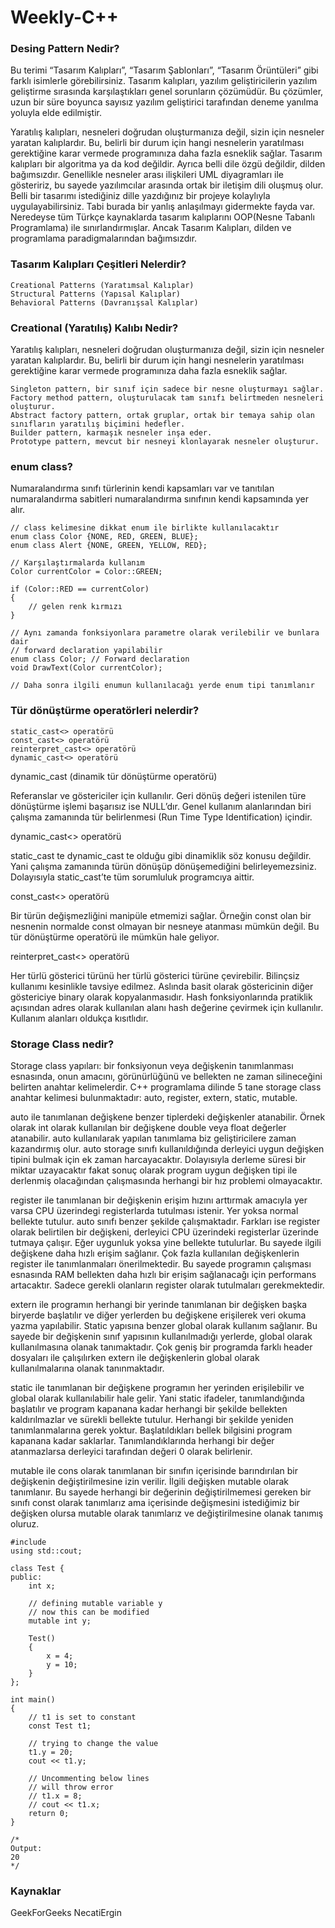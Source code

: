 # Weekly-C++


### Desing Pattern Nedir?

Bu terimi “Tasarım Kalıpları”, “Tasarım Şablonları”, “Tasarım Örüntüleri” gibi farklı isimlerle görebilirsiniz. Tasarım kalıpları, yazılım geliştiricilerin yazılım geliştirme sırasında karşılaştıkları genel sorunların çözümüdür. Bu çözümler, uzun bir süre boyunca sayısız yazılım geliştirici tarafından deneme yanılma yoluyla elde edilmiştir.

Yaratılış kalıpları, nesneleri doğrudan oluşturmanıza değil, sizin için nesneler yaratan kalıplardır. Bu, belirli bir durum için hangi nesnelerin yaratılması gerektiğine karar vermede programınıza daha fazla esneklik sağlar. Tasarım kalıpları bir algoritma ya da kod değildir. Ayrıca belli dile özgü değildir, dilden bağımsızdır. Genellikle nesneler arası ilişkileri UML diyagramları ile gösteririz, bu sayede yazılımcılar arasında ortak bir iletişim dili oluşmuş olur. Belli bir tasarımı istediğiniz dille yazdığınız bir projeye kolaylıyla uygulayabilirsiniz. Tabi burada bir yanlış anlaşılmayı gidermekte fayda var. Neredeyse tüm Türkçe kaynaklarda tasarım kalıplarını OOP(Nesne Tabanlı Programlama) ile sınırlandırmışlar. Ancak Tasarım Kalıpları, dilden ve programlama paradigmalarından bağımsızdır.

### Tasarım Kalıpları Çeşitleri Nelerdir?

    Creational Patterns (Yaratımsal Kalıplar)
    Structural Patterns (Yapısal Kalıplar)
    Behavioral Patterns (Davranışsal Kalıplar)

### Creational (Yaratılış) Kalıbı Nedir?

Yaratılış kalıpları, nesneleri doğrudan oluşturmanıza değil, sizin için nesneler yaratan kalıplardır. Bu, belirli bir durum için hangi nesnelerin yaratılması gerektiğine karar vermede programınıza daha fazla esneklik sağlar.

    Singleton pattern, bir sınıf için sadece bir nesne oluşturmayı sağlar.
    Factory method pattern, oluşturulacak tam sınıfı belirtmeden nesneleri oluşturur.
    Abstract factory pattern, ortak gruplar, ortak bir temaya sahip olan sınıfların yaratılış biçimini hedefler.
    Builder pattern, karmaşık nesneler inşa eder.
    Prototype pattern, mevcut bir nesneyi klonlayarak nesneler oluşturur.

### enum class?

Numaralandırma sınıfı türlerinin kendi kapsamları var ve tanıtılan numaralandırma sabitleri numaralandırma sınıfının kendi kapsamında yer alır.

<pre><code>// class kelimesine dikkat enum ile birlikte kullanılacaktır
enum class Color {NONE, RED, GREEN, BLUE}; 
enum class Alert {NONE, GREEN, YELLOW, RED};

// Karşılaştırmalarda kullanım
Color currentColor = Color::GREEN;

if (Color::RED == currentColor)
{
    // gelen renk kırmızı
}

// Aynı zamanda fonksiyonlara parametre olarak verilebilir ve bunlara dair 
// forward declaration yapilabilir
enum class Color; // Forward declaration
void DrawText(Color currentColor);

// Daha sonra ilgili enumun kullanılacağı yerde enum tipi tanımlanır</code></pre>

### Tür dönüştürme operatörleri nelerdir?

    static_cast<> operatörü
    const_cast<> operatörü
    reinterpret_cast<> operatörü
    dynamic_cast<> operatörü

dynamic_cast (dinamik tür dönüştürme operatörü)

Referanslar ve göstericiler için kullanılır. Geri dönüş değeri istenilen türe dönüştürme işlemi başarısız ise NULL’dır. Genel kullanım alanlarından biri çalışma zamanında tür belirlenmesi (Run Time Type Identification) içindir.

dynamic_cast<> operatörü

static_cast te dynamic_cast te olduğu gibi dinamiklik söz konusu değildir. Yani çalışma zamanında türün dönüşüp dönüşemediğini belirleyemezsiniz. Dolayısıyla static_cast’te tüm sorumluluk programcıya aittir.

const_cast<> operatörü

Bir türün değişmezliğini manipüle etmemizi sağlar. Örneğin const olan bir nesnenin normalde const olmayan bir nesneye atanması mümkün değil. Bu tür dönüştürme operatörü ile mümkün hale geliyor.

reinterpret_cast<> operatörü

Her türlü gösterici türünü her türlü gösterici türüne çevirebilir. Bilinçsiz kullanımı kesinlikle tavsiye edilmez. Aslında basit olarak göstericinin diğer göstericiye binary olarak kopyalanmasıdır. Hash fonksiyonlarında pratiklik açısından adres olarak kullanılan alanı hash değerine çevirmek için kullanılır. Kullanım alanları oldukça kısıtlıdır.

### Storage Class nedir?

Storage class yapıları: bir fonksiyonun veya değişkenin tanımlanması esnasında, onun amacını, görünürlüğünü ve bellekten ne zaman silineceğini belirten anahtar kelimelerdir. C++ programlama dilinde 5 tane storage class anahtar kelimesi bulunmaktadır: auto, register, extern, static, mutable.

auto ile tanımlanan değişkene benzer tiplerdeki değişkenler atanabilir. Örnek olarak int olarak kullanılan bir değişkene double veya float değerler atanabilir. auto kullanılarak yapılan tanımlama biz geliştiricilere zaman kazandırmış olur. auto storage sınıfı kullanıldığında derleyici uygun değişken tipini bulmak için ek zaman harcayacaktır. Dolayısıyla derleme süresi bir miktar uzayacaktır fakat sonuç olarak program uygun değişken tipi ile derlenmiş olacağından çalışmasında herhangi bir hız problemi olmayacaktır.

register ile tanımlanan bir değişkenin erişim hızını arttırmak amacıyla yer varsa CPU üzerindegi registerlarda tutulması istenir. Yer yoksa normal bellekte tutulur. auto sınıfı benzer şekilde çalışmaktadır. Farkları ise register olarak belirtilen bir değişkeni, derleyici CPU üzerindeki registerlar üzerinde tutmaya çalışır. Eğer uygunluk yoksa yine bellekte tutulurlar. Bu sayede ilgili değişkene daha hızlı erişim sağlanır. Çok fazla kullanılan değişkenlerin register ile tanımlanmaları önerilmektedir. Bu sayede programın çalışması esnasında RAM bellekten daha hızlı bir erişim sağlanacağı için performans artacaktır. Sadece gerekli olanların register olarak tutulmaları gerekmektedir.

extern ile programın herhangi bir yerinde tanımlanan bir değişken başka biryerde başlatılır ve diğer yerlerden bu değişkene erişilerek veri okuma yazma yapılabilir. Static yapısına benzer global olarak kullanım sağlanır. Bu sayede bir değişkenin sınıf yapısının kullanılmadığı yerlerde, global olarak kullanılmasına olanak tanımaktadır. Çok geniş bir programda farklı header dosyaları ile çalışılırken extern ile değişkenlerin global olarak kullanılmalarına olanak tanınmaktadır.

static ile tanımlanan bir değişkene programın her yerinden erişilebilir ve global olarak kullanılabilir hale gelir. Yani static ifadeler, tanımlandığında başlatılır ve program kapanana kadar herhangi bir şekilde bellekten kaldırılmazlar ve sürekli bellekte tutulur. Herhangi bir şekilde yeniden tanımlanmalarına gerek yoktur. Başlatıldıkları bellek bilgisini program kapanana kadar saklarlar. Tanımlandıklarında herhangi bir değer atanmazlarsa derleyici tarafından değeri 0 olarak belirlenir.

mutable ile cons olarak tanımlanan bir sınıfın içerisinde barındırılan bir değişkenin değiştirilmesine izin verilir. İlgili değişken mutable olarak tanımlanır. Bu sayede herhangi bir değerinin değiştirilmemesi gereken bir sınıfı const olarak tanımlarız ama içerisinde değişmesini istediğimiz bir değişken olursa mutable olarak tanımlarız ve değiştirilmesine olanak tanımış oluruz.

<pre><code>#include <iostream>
using std::cout;

class Test {
public:
	int x;

	// defining mutable variable y
	// now this can be modified
	mutable int y;

	Test()
	{
		x = 4;
		y = 10;
	}
};

int main()
{
	// t1 is set to constant
	const Test t1;

	// trying to change the value
	t1.y = 20;
	cout << t1.y;

	// Uncommenting below lines
	// will throw error
	// t1.x = 8;
	// cout << t1.x;
	return 0;
}

/*
Output: 
20
*/</code></pre>


          
### Kaynaklar
GeekForGeeks
NecatiErgin
